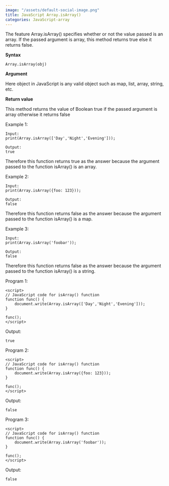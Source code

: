```yaml
---
image: "/assets/default-social-image.png"
title: JavaScript Array.isArray()
categories: JavaScript-array
---
```


The feature Array.isArray() specifies whether or not the value passed is an array. If the passed argument is array, this method returns true else it returns false.

**Syntax**

`Array.isArray(obj)`

**Argument**

Here object in JavaScript is any valid object such as map, list, array, string, etc.

**Return value**

This method returns the value of Boolean true if the passed argument is array otherwise it returns false

Example 1:

```
Input:
print(Array.isArray(['Day','Night','Evening']));

Output:
true
```

Therefore this function returns true as the answer because the argument passed to the function isArray() is an array.

Example 2:

```
Input:
print(Array.isArray({foo: 123}));

Output:
false
```

Therefore this function returns false as the answer because the argument passed to the function isArray() is a map.

Example 3:

```
Input:
print(Array.isArray('foobar'));

Output:
false
```

Therefore this function returns false as the answer because the argument passed to the function isArray() is a string.

Program 1:

```
<script> 
// JavaScript code for isArray() function 
function func() { 
    document.write(Array.isArray(['Day','Night','Evening'])); 
} 
  
func(); 
</script> 
```

Output:

`true`

Program 2:

```
<script> 
// JavaScript code for isArray() function 
function func() { 
    document.write(Array.isArray({foo: 123})); 
} 
  
func(); 
</script> 
```

Output:

`false`

Program 3:

```
<script> 
// JavaScript code for isArray() function 
function func() { 
    document.write(Array.isArray('foobar')); 
} 
  
func(); 
</script> 
```

Output:

`false`